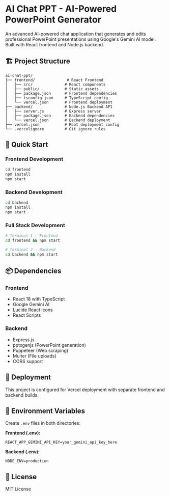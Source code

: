 # AI Chat PPT - AI-Powered PowerPoint Generator

An advanced AI-powered chat application that generates and edits professional PowerPoint presentations using Google's Gemini AI model. Built with React frontend and Node.js backend.

## 🏗️ Project Structure

```
ai-chat-ppt/
├── frontend/              # React Frontend
│   ├── src/              # React components
│   ├── public/           # Static assets
│   ├── package.json      # Frontend dependencies
│   ├── tsconfig.json     # TypeScript config
│   └── vercel.json       # Frontend deployment
├── backend/              # Node.js Backend API
│   ├── server.js         # Express server
│   ├── package.json      # Backend dependencies
│   └── vercel.json       # Backend deployment
├── vercel.json           # Root deployment config
└── .vercelignore         # Git ignore rules
```

## 🚀 Quick Start

### Frontend Development
```bash
cd frontend
npm install
npm start
```

### Backend Development
```bash
cd backend
npm install
npm start
```

### Full Stack Development
```bash
# Terminal 1 - Frontend
cd frontend && npm start

# Terminal 2 - Backend  
cd backend && npm start
```

## 📦 Dependencies

### Frontend
- React 18 with TypeScript
- Google Gemini AI
- Lucide React icons
- React Scripts

### Backend
- Express.js
- pptxgenjs (PowerPoint generation)
- Puppeteer (Web scraping)
- Multer (File uploads)
- CORS support

## 🚀 Deployment

This project is configured for Vercel deployment with separate frontend and backend builds.

## 🔧 Environment Variables

Create `.env` files in both directories:

**Frontend (.env):**
```
REACT_APP_GEMINI_API_KEY=your_gemini_api_key_here
```

**Backend (.env):**
```
NODE_ENV=production
```

## 📄 License

MIT License
